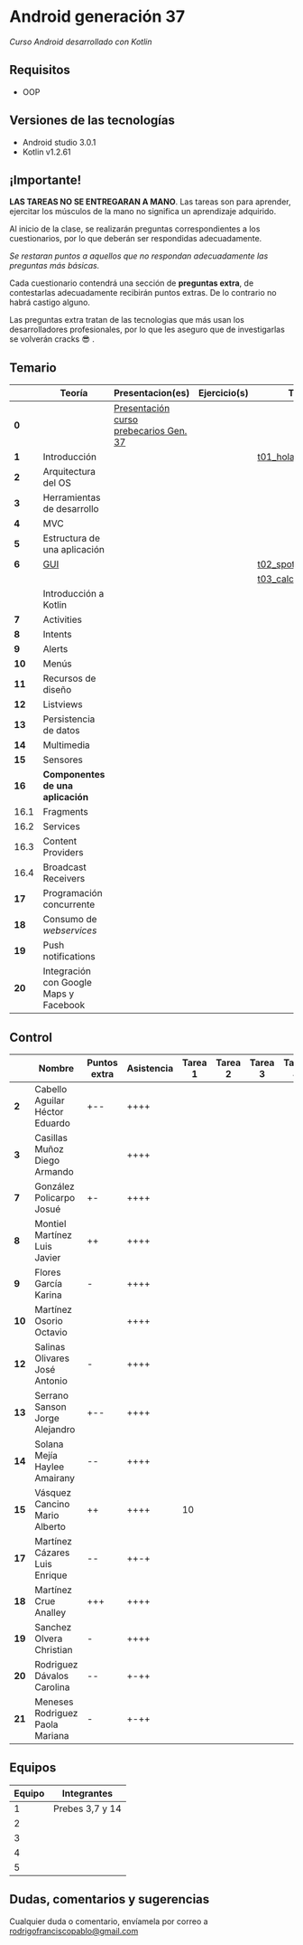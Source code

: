 # Android generación 37

*Curso Android desarrollado con Kotlin*

## Requisitos

- OOP

## Versiones de las tecnologías

- Android studio 3.0.1
- Kotlin v1.2.61

## ¡Importante!

**LAS TAREAS NO SE ENTREGARAN A MANO**. Las tareas son para aprender, ejercitar los músculos de la mano no significa un aprendizaje adquirido.

Al inicio de la clase, se realizarán preguntas correspondientes a los cuestionarios, por lo que deberán ser respondidas adecuadamente.

*Se restaran puntos a aquellos que no respondan adecuadamente las preguntas más básicas.*

Cada cuestionario contendrá una sección de **preguntas extra**, de contestarlas adecuadamente recibirán puntos extras. De lo contrario no habrá castigo alguno.

Las preguntas extra tratan de las tecnologias que más usan los desarrolladores profesionales, por lo que les aseguro que de investigarlas se volverán cracks 😎 .

## Temario

|        | Teoría                                 | Presentacion(es)                                             | Ejercicio(s) | Tarea(s)                                                     | Recursos                       |
| ------ | -------------------------------------- | ------------------------------------------------------------ | ------------ | ------------------------------------------------------------ | ------------------------------ |
| **0**  |                                        | [Presentación curso prebecarios Gen. 37](https://speakerdeck.com/rodrigofrancisco/curso-androidk-g37) |              |                                                              |                                |
| **1**  | Introducción                           |                                                              |              | [t01_holamundo](https://github.com/Androidkcourse/t01_helloworld) |                                |
| **2**  | Arquitectura del OS                    |                                                              |              |                                                              |                                |
| **3**  | Herramientas de desarrollo             |                                                              |              |                                                              |                                |
| **4**  | MVC                                    |                                                              |              |                                                              |                                |
| **5**  | Estructura de una aplicación           |                                                              |              |                                                              |                                |
| **6**  | [GUI](src/6_GUI/gui.md)                |                                                              |              | [t02_spotify_layout](https://github.com/Androidkcourse/t02_spotify) | [images](src/6_GUI/resources)  |
|        |                                        |                                                              |              | [t03_calculadora_layout](https://github.com/Androidkcourse/t03_calculadora) |                                |
|        | Introducción a Kotlin                  |                                                              |              |                                                              |                                |
| **7**  | Activities                             |                                                              |              |                                                              |                                |
| **8**  | Intents                                |                                                              |              |                                                              |                                |
| **9**  | Alerts                                 |                                                              |              |                                                              |                                |
| **10** | Menús                                  |                                                              |              |                                                              |                                |
| **11** | Recursos de diseño                     |                                                              |              |                                                              |                                |
| **12** | Listviews                              |                                                              |              |                                                              |                                |
| **13** | Persistencia de datos                  |                                                              |              |                                                              |                                |
| **14** | Multimedia                             |                                                              |              |                                                              |                                |
| **15** | Sensores                               |                                                              |              |                                                              | [t05](src/0_tareas/tarea05.md) |
| **16** | **Componentes de una aplicación**      |                                                              |              |                                                              |                                |
| 16.1   | Fragments                              |                                                              |              |                                                              |                                |
| 16.2   | Services                               |                                                              |              |                                                              |                                |
| 16.3   | Content Providers                      |                                                              |              |                                                              |                                |
| 16.4   | Broadcast Receivers                    |                                                              |              |                                                              |                                |
| **17** | Programación concurrente               |                                                              |              |                                                              |                                |
| **18** | Consumo de *webservices*               |                                                              |              |                                                              |                                |
| **19** | Push notifications                     |                                                              |              |                                                              |                                |
| **20** | Integración con Google Maps y Facebook |                                                              |              |                                                              |                                |

## Control

|        | Nombre                          | Puntos extra | Asistencia | Tarea 1 | Tarea 2 | Tarea 3 | Tarea 4 | Tarea 5 | Tarea 6 | Tarea 7 | Tarea 8 | Tarea 9 | Tarea 10 | Proyecto | C. final |
| ------ | ------------------------------- | ------------ | ---------- | ------- | ------- | ------- | ------- | ------- | ------- | ------- | ------- | ------- | -------- | -------- | -------- |
| **2**  | Cabello Aguilar Héctor Eduardo  | +--          | ++++       |         |         |         |         |         |         |         |         |         |          |          |          |
| **3**  | Casillas Muñoz Diego Armando    |              | ++++       |         |         |         |         |         |         |         |         |         |          |          |          |
| **7**  | González Policarpo Josué        | +-           | ++++       |         |         |         |         |         |         |         |         |         |          |          |          |
| **8**  | Montiel Martínez Luis Javier    | ++           | ++++       |         |         |         |         |         |         |         |         |         |          |          |          |
| **9**  | Flores García Karina            | -            | ++++       |         |         |         |         |         |         |         |         |         |          |          |          |
| **10** | Martínez Osorio Octavio         |              | ++++       |         |         |         |         |         |         |         |         |         |          |          |          |
| **12** | Salinas Olivares José Antonio   | -            | ++++       |         |         |         |         |         |         |         |         |         |          |          |          |
| **13** | Serrano Sanson Jorge Alejandro  | +--          | ++++       |         |         |         |         |         |         |         |         |         |          |          |          |
| **14** | Solana Mejía Haylee Amairany    | --           | ++++       |         |         |         |         |         |         |         |         |         |          |          |          |
| **15** | Vásquez Cancino Mario Alberto   | ++           | ++++       | 10      |         |         |         |         |         |         |         |         |          |          |          |
| **17** | Martínez Cázares Luis Enrique   | --           | ++-+       |         |         |         |         |         |         |         |         |         |          |          |          |
| **18** | Martínez Crue Analley           | +++          | ++++       |         |         |         |         |         |         |         |         |         |          |          |          |
| **19** | Sanchez Olvera Christian        | -            | ++++       |         |         |         |         |         |         |         |         |         |          |          |          |
| **20** | Rodriguez Dávalos Carolina      | --           | +-++       |         |         |         |         |         |         |         |         |         |          |          |          |
| **21** | Meneses Rodriguez Paola Mariana | -            | +-++       |         |         |         |         |         |         |         |         |         |          |          |          |



## Equipos

| Equipo | Integrantes    |
| ------ | -------------- |
| 1      | Prebes 3,7 y 14|
| 2      |                |
| 3      |                |
| 4      |                |
| 5      |                |



## Dudas, comentarios y sugerencias

Cualquier duda o comentario, envíamela por correo a rodrigofranciscopablo@gmail.com
